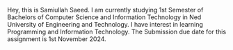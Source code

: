 Hey, this is Samiullah Saeed. I am currently studying 1st Semester of Bachelors of Computer Science and Information Technology in Ned University of Engineering and Technology. I have interest in learning Programming and Information Technology.
The Submission due date for this assignment is 1st November 2024.
